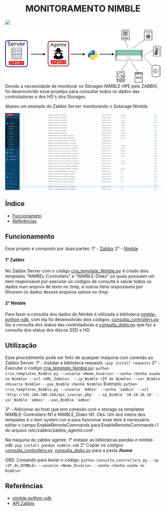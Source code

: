 <h1 align="center">MONITORAMENTO NIMBLE</h1>
<p>
<img src="http://img.shields.io/static/v1?label=STATUS&message=EM%20TESTE&color=GREEN&style=for-the-badge"/>
</p>   

![Monitoramento Nimble](doc/imagens/Monitoramento_Nimble.png)
Devido a necessidade de monitorar os Storages NIMBLE HPE pelo ZABBIX, foi desenvolvido esse projetpo para consultar todos os dados das controladoras e dos HD's dos Storages.

Abaixo um exemplo do Zabbix Server monitorando o Sotarage Nimble.

![Exemplo Zabbix](doc/imagens/ZABBIX_Dados_Nimble.png)

## Índice
* [Funcionameto](#funcionameto)
* [Referências](#referências)

## Funcionamento

Esse projeto é composto por duas partes:
1° - [Zabbix](#1°-zabbix)
2° - [Nimble](#2°-nimble)

#### 1° Zabbix

No Zabbix Server com o código [cria_template_Nimble.py](cod/Zabbix/cria_templates_Nimble.py) é criado dois templates "NIMBEL-Controllers" e "NIMBLE-Disks" os quais possuem um item responsável por executar os códigos de consulta e salvar todos os dados num arquivo de texto no /tmp, e outros itens resposáveis por filtrarem os dados desses arquivos salvos no /tmp.  

#### 2° Nimble
Para fazer a consulta dos dados do Nimble é utilizada a biblioteca [nimble-python-sdk](https://github.com/hpe-storage/nimble-python-sdk), com ela foi desenvolvido dois códigos, [consulta_controllers.py](cod/Nimble/consulta_controllers.py) faz a consulta dos status das controladoras e [consulta_disks.py](cod/Nimble/consulta_disks.py) que faz a consulta dos status dos discos SSD e HD.

## Utilização


Esse procedimento pode ser feito de qualquer máquina com conexão ao Zabbix Server. 
1° -  Instalar a biblioteca requests :
`
pip install requests
`
2° - Executar o código [cria_template_Nimble.py](cod/Zabbix/cria_templates_Nimble.py):
`
python cria_templates_Nimble.py --usuario <Nome_Usuário> --senha <Senha usada no Nimble> --url <URL_Zabbix>  --ip_Nimble <IP do Nimble> --usr_Nimble <Usuario Nimble> --pas_Nimble <Senha Nimble>
`
Exemplo: 
`
python cria_templates_Nimble.py --usuario 'Admin' --senha 'zabbix' --url 'http://192.168.100.244/api_jsonrpc.php' 
                                             --ip_Nimble '10.10.10.10' --usr_Nimble 'admin' --pas_Nimble 'admin'
`
 
3° - Adicionar ao host que tem conexão com o storage  os templates NIMBLE-Controllers-N1 e NIMBLE_Disks-N1.
Obs: Um dos intens dos templates é o item system.run e para funcionar esse item é necessário editar o campo EnableRemoteCommands para EnableRemoteCommands=1 do arquivo /etc/zabbix/zabbix_agentd.conf
 
Na máquina do zabbix agente:
1° instalar as bibliotecas pandas e nimble-sdk:
`
pip install pandas nimble-sdk
`
2° Copiar os códigos [consulta_controllers.py](cod/Nimble/consulta_controllers.py), [consulta_disks.py](cod/Nimble/consulta_disks.py) para a pasta **/home** 

OBS: Comando para testar o código:
`
python consulta_controllers.py --ip <IP_do_NIMBLE> --usuario <Nome_Usuário> --senha <Senha usada no Nimble>
`


## Referências 

- [nimble-python-sdk](https://github.com/hpe-storage/nimble-python-sdk)
- [API Zabbix](https://www.zabbix.com/documentation/current/en/manual/api)